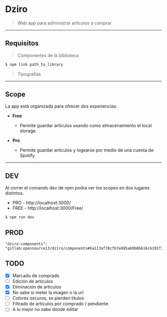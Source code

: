 # Dziro
> Web app para administrar artículos a comprar


---
## Requisitos

> Componentes de la biblioteca

```bash
$ npm link path_to_library 
```

> Tipografías

---
## Scope

La app está organizada para ofrecer dos experiencias:

- **Free** 
  -  Permite guardar artículos usando como almacenamiento el local storage.

- **Pro**
   - Permite guardar artículos y logearse por medio de una  cuenta de Spotify.

---


## DEV
Al correr el comando dev de npm podra ver los scopes en dos lugares distintos.
- PRO - http://localhost:3000/
- FREE - http://localhost:3000/Free/


```
$ npm run dev
```
## PROD

```
"dziro-components": "gitlab:opensource13/dziro/components#6a113af78cfb7e895a69b8b616c6191f3a9e7158",
```

## TODO


- [X] Marcado de comprado
- [ ] Edición de artículos
- [X] Eliminación de artículos
- [X] No sabe si meter la imagen o la url
- [ ] Colores oscuros, se pierden títulos
- [ ] Filtrado de artículos por comprado / pendiente
- [ ] A lo mejor no sabe dónde editar
